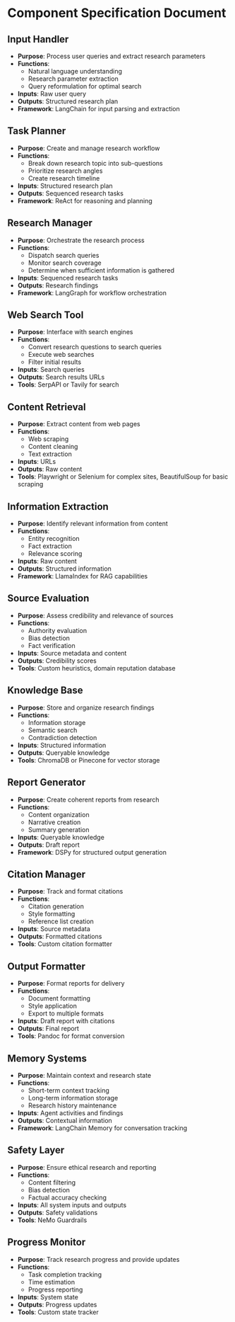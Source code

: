 # Component Specification Document

## Input Handler
- **Purpose**: Process user queries and extract research parameters
- **Functions**:
  - Natural language understanding
  - Research parameter extraction
  - Query reformulation for optimal search
- **Inputs**: Raw user query
- **Outputs**: Structured research plan
- **Framework**: LangChain for input parsing and extraction

## Task Planner
- **Purpose**: Create and manage research workflow
- **Functions**:
  - Break down research topic into sub-questions
  - Prioritize research angles
  - Create research timeline
- **Inputs**: Structured research plan
- **Outputs**: Sequenced research tasks
- **Framework**: ReAct for reasoning and planning

## Research Manager
- **Purpose**: Orchestrate the research process
- **Functions**:
  - Dispatch search queries
  - Monitor search coverage
  - Determine when sufficient information is gathered
- **Inputs**: Sequenced research tasks
- **Outputs**: Research findings
- **Framework**: LangGraph for workflow orchestration

## Web Search Tool
- **Purpose**: Interface with search engines
- **Functions**:
  - Convert research questions to search queries
  - Execute web searches
  - Filter initial results
- **Inputs**: Search queries
- **Outputs**: Search results URLs
- **Tools**: SerpAPI or Tavily for search

## Content Retrieval
- **Purpose**: Extract content from web pages
- **Functions**:
  - Web scraping
  - Content cleaning
  - Text extraction
- **Inputs**: URLs
- **Outputs**: Raw content
- **Tools**: Playwright or Selenium for complex sites, BeautifulSoup for basic scraping

## Information Extraction
- **Purpose**: Identify relevant information from content
- **Functions**:
  - Entity recognition
  - Fact extraction
  - Relevance scoring
- **Inputs**: Raw content
- **Outputs**: Structured information
- **Framework**: LlamaIndex for RAG capabilities

## Source Evaluation
- **Purpose**: Assess credibility and relevance of sources
- **Functions**:
  - Authority evaluation
  - Bias detection
  - Fact verification
- **Inputs**: Source metadata and content
- **Outputs**: Credibility scores
- **Tools**: Custom heuristics, domain reputation database

## Knowledge Base
- **Purpose**: Store and organize research findings
- **Functions**:
  - Information storage
  - Semantic search
  - Contradiction detection
- **Inputs**: Structured information
- **Outputs**: Queryable knowledge
- **Tools**: ChromaDB or Pinecone for vector storage

## Report Generator
- **Purpose**: Create coherent reports from research
- **Functions**:
  - Content organization
  - Narrative creation
  - Summary generation
- **Inputs**: Queryable knowledge
- **Outputs**: Draft report
- **Framework**: DSPy for structured output generation

## Citation Manager
- **Purpose**: Track and format citations
- **Functions**:
  - Citation generation
  - Style formatting
  - Reference list creation
- **Inputs**: Source metadata
- **Outputs**: Formatted citations
- **Tools**: Custom citation formatter

## Output Formatter
- **Purpose**: Format reports for delivery
- **Functions**:
  - Document formatting
  - Style application
  - Export to multiple formats
- **Inputs**: Draft report with citations
- **Outputs**: Final report
- **Tools**: Pandoc for format conversion

## Memory Systems
- **Purpose**: Maintain context and research state
- **Functions**:
  - Short-term context tracking
  - Long-term information storage
  - Research history maintenance
- **Inputs**: Agent activities and findings
- **Outputs**: Contextual information
- **Framework**: LangChain Memory for conversation tracking

## Safety Layer
- **Purpose**: Ensure ethical research and reporting
- **Functions**:
  - Content filtering
  - Bias detection
  - Factual accuracy checking
- **Inputs**: All system inputs and outputs
- **Outputs**: Safety validations
- **Tools**: NeMo Guardrails

## Progress Monitor
- **Purpose**: Track research progress and provide updates
- **Functions**:
  - Task completion tracking
  - Time estimation
  - Progress reporting
- **Inputs**: System state
- **Outputs**: Progress updates
- **Tools**: Custom state tracker
